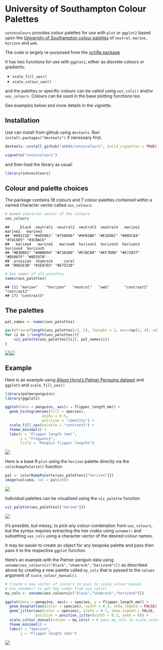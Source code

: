
# University of Southampton Colour Palettes

`sotoncolours` provides colour palettes for use with `plot` or `ggplot2`
based upon the [University of Southampton colour
palettes](https://www.southampton.ac.uk/brand/category/colour/) of
`neutral`, `marine`, `horizon` and `web`.

The code is largely re-purposed from the [ochRe
package](https://github.com/ropenscilabs/ochRe)

It has two functions for use with `ggplot2`, either as discrete colours
or gradients:

  - `scale_fill_uos()`
  - `scale_colour_uos()`

and the palettes or specific colours can be called using `uos_cols()`
and/or `uos_colours`. Colours can be used in the base plotting functions
too.

See examples below and more details in the vignette.

## Installation

Use can install from github using `devtools`. Run
`install.packages("devtools")` if necessary first.

``` r
devtools::install_github("ab604/sotoncolours", build_vignettes = TRUE)
```

``` r
vignette("sotoncolours")
```

and then load the library as usual:

``` r
library(sotoncolours)
```

## Colour and palette choices

The package contains 19 colours and 7 colour palettes contained within a
named character vector called `uos_colours`:

``` r
# Named character vector of the colours
uos_colours
```

    ##     black  neutral1  neutral2  neutral3  neutral4   marine1   marine2   marine3 
    ## "#00131D" "#495961" "#758D9A" "#9FB1BD" "#E1E8EC" "#005C84" "#74C9E5" "#3CBAC6" 
    ##   marine4   marine5   marine6  horizon1  horizon2  horizon3  horizon4  horizon5 
    ## "#B3DBD2" "#4BB694" "#C1D100" "#FCBC00" "#EF7D00" "#E73037" "#D5007F" "#8D3970" 
    ##  prussian  shamrock     coral 
    ## "#002E3B" "#1E8765" "#E73238"

``` r
# See names of all palettes
names(uos_palettes)
```

    ## [1] "marine"    "horizon"   "neutral"   "web"       "contrast1" "contrast2"
    ## [7] "contrast3"

## The palettes

``` r
pal_names <- names(uos_palettes)

par(mfrow=c(length(uos_palettes)/2, 2), lheight = 2, mar=rep(1, 4), adj = 0)
for (i in 1:length(uos_palettes)){
    viz_palette(uos_palettes[[i]], pal_names[i])
}
```

![](README_files/figure-gfm/show_palettes-1.png)<!-- -->![](README_files/figure-gfm/show_palettes-2.png)<!-- -->

## Example

Here is an example using [Alison Horst’s Palmer Penguins
dataset](https://github.com/allisonhorst/palmerpenguins) and `ggplot2`
and `scale_fill_uos()`

``` r
library(palmerpenguins)
library(ggplot2)

ggplot(data = penguins, aes(x = flipper_length_mm)) +
  geom_histogram(aes(fill = species), 
                 alpha = 0.5, 
                 position = "identity") +
  scale_fill_uos(palette = "contrast1") +
  theme_minimal() +
  labs(x = "Flipper length (mm)",
       y = "Frequency",
       title = "Penguin flipper lengths")
```

![](README_files/figure-gfm/penguin-example-1.png)<!-- -->

Here is a base R `plot` using the `horizon` palette directly via the
`colorRampPalette()` function.

``` r
pal <- colorRampPalette(uos_palettes[["horizon"]])
image(volcano, col = pal(20))
```

![](README_files/figure-gfm/base-plot-1.png)<!-- -->

Individual palettes can be visualised using the `viz_palette` function

``` r
viz_palette(uos_palettes[["marine"]])
```

![](README_files/figure-gfm/unnamed-chunk-1-1.png)<!-- -->

It’s possible, but messy, to pick any colour combination from
`uos_colours`, but the syntax requires extracting the hex codes using
`unname()` and subsetting `uos_cols` using a character vector of the
desired colour names.

It may be easier to create an object for any bespoke palette and pass
then pass it to the respective `ggplot` function.

Here’s an example with the Palmer penguin data using
`unname(uos_colours[c("black","shamrock","horizon4")])` as described
above by creating a new palette called `my_cols` that is passed to the
`values` argument of `scale_colour_manual()`.

``` r
# Create a new vector of colours to pass to scale_colour manual
# Use unname() to get hex codes from uos_cols()
my_cols <- unname(uos_colours[c("black","shamrock","horizon4")])

ggplot(data = penguins, aes(x = species, y = flipper_length_mm)) +
  geom_boxplot(aes(color = species), width = 0.3, show.legend = FALSE) +
  geom_jitter(aes(color = species), alpha = 0.7, show.legend = FALSE, 
              position = position_jitter(width = 0.2, seed = 0)) +
  scale_colour_manual(values = my_cols) + # pass my_cols to scale_colour_manual
  theme_minimal() +
  labs(x = "Species",
       y = "Flipper length (mm)")
```

![](README_files/figure-gfm/boxplot-1.png)<!-- -->
